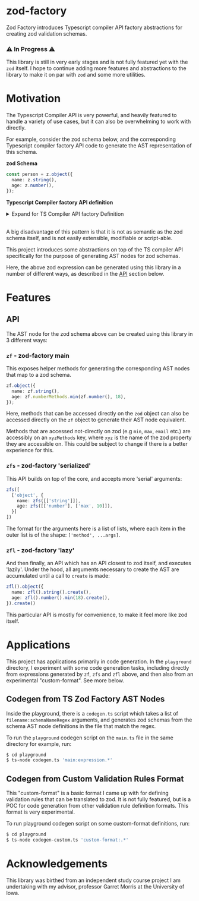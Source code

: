 # zod-factory
Zod Factory introduces Typescript compiler API factory abstractions for creating zod validation schemas.

### ⚠️ In Progress ⚠️
This library is still in very early stages and is not fully featured yet with the `zod` itself. I hope to continue adding more features and abstractions to the library to make it on par with `zod` and some more utilities.

# Motivation
The Typescript Compiler API is very powerful, and heavily featured to handle a variety of use cases, but it can also be overwhelming to work with directly. 

For example, consider the zod schema below, and the corresponding Typescript compiler factory API code to generate the AST representation of this schema.

**zod Schema**
```typescript
const person = z.object({
  name: z.string(),
  age: z.number(),
});
```

**Typescript Compiler factory API definition**
<details>
<summary>Expand for TS Compiler API factory Definition</summary>
  
  ```typescript
  factory.createVariableStatement(
    undefined,
    factory.createVariableDeclarationList(
      [factory.createVariableDeclaration(
        factory.createIdentifier("person"),
        undefined,
        undefined,
        factory.createCallExpression(
          factory.createPropertyAccessExpression(
            factory.createIdentifier("z"),
            factory.createIdentifier("object")
          ),
          undefined,
          [factory.createObjectLiteralExpression(
            [
              factory.createPropertyAssignment(
                factory.createIdentifier("name"),
                factory.createCallExpression(
                  factory.createPropertyAccessExpression(
                    factory.createIdentifier("z"),
                    factory.createIdentifier("string")
                  ),
                  undefined,
                  []
                )
              ),
              factory.createPropertyAssignment(
                factory.createIdentifier("age"),
                factory.createCallExpression(
                  factory.createPropertyAccessExpression(
                    factory.createIdentifier("z"),
                    factory.createIdentifier("number")
                  ),
                  undefined,
                  []
                )
              )
            ],
            true
          )]
        )
      )],
      ts.NodeFlags.Const
    )
  )
  ```
</details>
<br/>

A big disadvantage of this pattern is that it is not as semantic as the zod schema itself, and is not easily extensible, modifiable or script-able. 

This project introduces some abstractions on top of the TS compiler API specifically for the purpose of generating AST nodes for zod schemas. 

Here, the above zod expression can be generated using this library in a number of different ways, as described in the [API](#api) section below.


# Features

## API
The AST node for the zod schema above can be created using this library in 3 different ways:

### `zf` - zod-factory main
This exposes helper methods for generating the corresponding AST nodes that map to a zod schema. 

```typescript
zf.object({
  name: zf.string(),
  age: zf.numberMethods.min(zf.number(), 18),
});
```

Here, methods that can be accessed directly on the `zod` object can also be accessed directly on the `zf` object to generate their AST node equivalent.

Methods that are accessed not-directly on zod (e.g `min`, `max`, `email` etc.) are accessibly on an `xyzMethods` key, where `xyz` is the name of the zod property they are accessible on. This could be subject to change if there is a better experience for this.

### `zfs` - zod-factory 'serialized'
This API builds on top of the core, and accepts more 'serial' arguments:
```typescript
zfs([
  ['object', {
    name: zfs([['string']]),
    age: zfs([['number'], ['max', 10]]),
  }]
])
```
The format for the arguments here is a list of lists, where each item in the outer list is of the shape: `['method', ...args]`.

### `zfl` - zod-factory 'lazy'
And then finally, an API which has an API closest to zod itself, and executes 'lazily'. Under the hood, all arguments necessary to create the AST are accumulated until a call to `create` is made:
```typescript
zfl().object({
  name: zfl().string().create(),
  age: zfl().number().min(18).create(),
}).create()
```
This particular API is mostly for convenience, to make it feel more like zod itself.

# Applications
This project has applications primarily in code generation. In the `playground` directory, I experiment with some code generation tasks, including directly from expressions generated by `zf`, `zfs` and `zfl` above, and then also from an experimental "custom-format". See more below.

## Codegen from TS Zod Factory AST Nodes
Inside the playground, there is a `codegen.ts` script which takes a list of `filename:schemaNameRegex` arguments, and generates zod schemas from the schema AST node definitions in the file that match the regex.

To run the `playground` codegen script on the `main.ts` file in the same directory for example, run:
```bash
$ cd playground
$ ts-node codegen.ts 'main:expression.*'
```

## Codegen from Custom Validation Rules Format
This "custom-format" is a basic format I came up with for defining validation rules that can be translated to zod. It is not fully featured, but is a POC for code generation from other validation rule definition formats. This format is very experimental.

To run playground codegen script on some custom-format definitions, run:
```bash
$ cd playground
$ ts-node codegen-custom.ts 'custom-format:.*'
```

# Acknowledgements
This library was birthed from an independent study course project I am undertaking with my advisor, professor Garret Morris at the University of Iowa.




